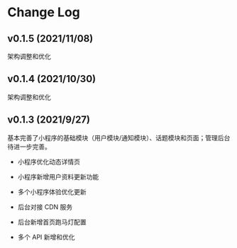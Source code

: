 Change Log
=============================================

## v0.1.5 (2021/11/08)

架构调整和优化


## v0.1.4 (2021/10/30)

架构调整和优化


## v0.1.3 (2021/9/27)

基本完善了小程序的基础模块（用户模块/通知模块）、话题模块和页面；管理后台待进一步完善。

- 小程序优化动态详情页
- 小程序新增用户资料更新功能
- 多个小程序体验优化更新

- 后台对接 CDN 服务
- 后台新增首页跑马灯配置
- 多个 API 新增和优化